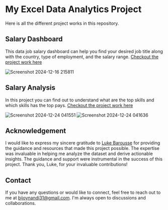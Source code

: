 # My Excel Data Analytics Project

Here is all the different project works in this repository.

## Salary Dashboard

This data job salary dashboard can help you find your desired job title along with the country, type of employment, and the salary range.
[Checkout the project work here](Project_1-Dashboard/Salary_Dashboard.xlsx)

![Screenshot 2024-12-16 215811](https://github.com/user-attachments/assets/68beecab-0f76-43d0-ba4b-9d64d4678469)

## Salary Analysis

In this project you can find out to understand what are the top skills and which skills has the top pays.
[Checkout the project work here](Project_2-Analysis)

![Screenshot 2024-12-24 041551](https://github.com/user-attachments/assets/7b2836ab-9f7f-4880-9e57-9fb5288881ab)
![Screenshot 2024-12-24 041636](https://github.com/user-attachments/assets/b29924bb-db41-46b2-a693-9cdf02e46d88)

## Acknowledgement

I would like to express my sincere gratitude to [Luke Barousse](https://github.com/lukebarousse) for providing the guidance and resources that made this project possible. The expertise was invaluable in helping me analyze the dataset and derive actionable insights. The guidance and support were instrumental in the success of this project. Thank you, Luke, for your invaluable contributions!

## Contact

If you have any questions or would like to connect, feel free to reach out to me at [bijoynandi31@gmail.com](mailto:bijoynandi31@gmail.com). I'm always open to discussions and collaborations.